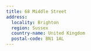 ```yaml
---
title: 68 Middle Street
address:
  locality: Brighton
  region: Sussex
  country-name: United Kingdom
  postal-code: BN1 1AL
---
```

